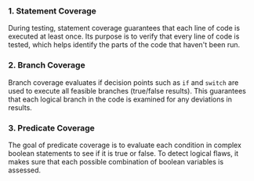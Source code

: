 ### 1. **Statement Coverage**
During testing, statement coverage guarantees that each line of code is executed at least once. Its purpose is to verify that every line of code is tested, which helps identify the parts of the code that haven't been run.

### 2. **Branch Coverage**
Branch coverage evaluates if decision points such as `if` and `switch` are used to execute all feasible branches (true/false results). This guarantees that each logical branch in the code is examined for any deviations in results.

### 3. **Predicate Coverage**
The goal of predicate coverage is to evaluate each condition in complex boolean statements to see if it is true or false. To detect logical flaws, it makes sure that each possible combination of boolean variables is assessed.